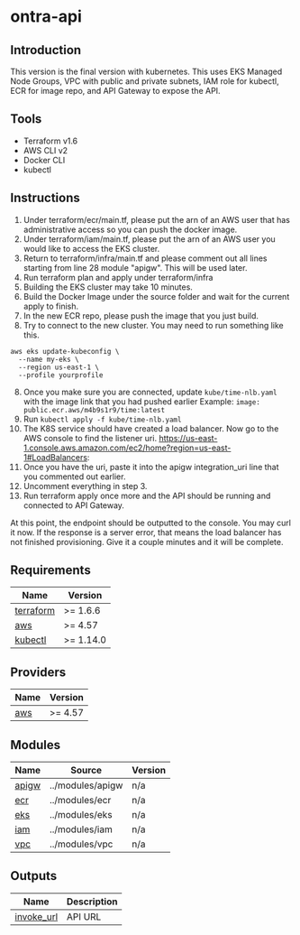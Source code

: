 # ontra-api

## Introduction
This version is the final version with kubernetes. This uses EKS Managed Node Groups, VPC with public and private subnets, IAM role for kubectl, ECR for image repo, and API Gateway to expose the API.

## Tools
* Terraform v1.6
* AWS CLI v2
* Docker CLI
* kubectl

## Instructions
1. Under terraform/ecr/main.tf, please put the arn of an AWS user that has administrative access so you can push the docker image.
2. Under terraform/iam/main.tf, please put the arn of an AWS user you would like to access the EKS cluster.
2. Return to terraform/infra/main.tf and please comment out all lines starting from line 28 module "apigw". This will be used later.
3. Run terraform plan and apply under terraform/infra
4. Building the EKS cluster may take 10 minutes.
5. Build the Docker Image under the source folder and wait for the current apply to finish.
6. In the new ECR repo, please push the image that you just build.
7. Try to connect to the new cluster. You may need to run something like this.
```
aws eks update-kubeconfig \
  --name my-eks \
  --region us-east-1 \
  --profile yourprofile
```

8. Once you make sure you are connected, update `kube/time-nlb.yaml` with the image link that you had pushed earlier
Example: `image: public.ecr.aws/m4b9s1r9/time:latest`
10. Run `kubectl apply -f kube/time-nlb.yaml`
11. The K8S service should have created a load balancer. Now go to the AWS console to find the listener uri. https://us-east-1.console.aws.amazon.com/ec2/home?region=us-east-1#LoadBalancers:
12. Once you have the uri, paste it into the apigw integration_uri line that you commented out earlier.
13. Uncomment everything in step 3.
14. Run terraform apply once more and the API should be running and connected to API Gateway.

At this point, the endpoint should be outputted to the console. You may curl it now. If the response is a server error, that means the load balancer has not finished provisioning. Give it a couple minutes and it will be complete.

## Requirements

| Name | Version |
|------|---------|
| <a name="requirement_terraform"></a> [terraform](#requirement\_terraform) | >= 1.6.6 |
| <a name="requirement_aws"></a> [aws](#requirement\_aws) | >= 4.57 |
| <a name="requirement_kubectl"></a> [kubectl](#requirement\_kubectl) | >= 1.14.0 |

## Providers

| Name | Version |
|------|---------|
| <a name="provider_aws"></a> [aws](#provider\_aws) | >= 4.57 |

## Modules

| Name | Source | Version |
|------|--------|---------|
| <a name="module_apigw"></a> [apigw](#module\_apigw) | ../modules/apigw | n/a |
| <a name="module_ecr"></a> [ecr](#module\_ecr) | ../modules/ecr | n/a |
| <a name="module_eks"></a> [eks](#module\_eks) | ../modules/eks | n/a |
| <a name="module_iam"></a> [iam](#module\_iam) | ../modules/iam | n/a |
| <a name="module_vpc"></a> [vpc](#module\_vpc) | ../modules/vpc | n/a |

## Outputs

| Name | Description |
|------|-------------|
| <a name="output_invoke_url"></a> [invoke\_url](#output\_invoke\_url) | API URL |

